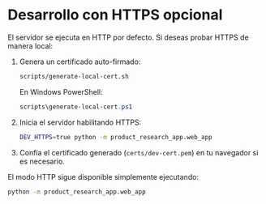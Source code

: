 # Desarrollo con HTTPS opcional

El servidor se ejecuta en HTTP por defecto. Si deseas probar HTTPS de manera local:

1. Genera un certificado auto-firmado:
   ```bash
   scripts/generate-local-cert.sh
   ```
   En Windows PowerShell:
   ```powershell
   scripts\generate-local-cert.ps1
   ```
2. Inicia el servidor habilitando HTTPS:
   ```bash
   DEV_HTTPS=true python -m product_research_app.web_app
   ```
3. Confía el certificado generado (`certs/dev-cert.pem`) en tu navegador si es necesario.

El modo HTTP sigue disponible simplemente ejecutando:
```bash
python -m product_research_app.web_app
```
